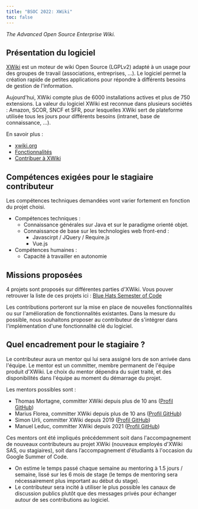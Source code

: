 ```yaml
---
title: "BSOC 2022: XWiki"
toc: false
---
```


*The Advanced Open Source Enterprise Wiki.*

## Présentation du logiciel

[XWiki](https://www.xwiki.org/xwiki/bin/view/Main/WebHome) est un moteur de wiki Open Source (LGPLv2) adapté à un usage pour des groupes de travail (associations, entreprises, …). Le logiciel permet la création rapide de petites applications pour répondre à différents besoins de gestion de l'information.

Aujourd'hui, XWiki compte plus de 6000 installations actives et plus de 750 extensions. La valeur du logiciel XWiki est reconnue dans plusieurs sociétés : Amazon, SCOR, SNCF et SFR, pour lesquelles XWiki sert de plateforme utilisée tous les jours pour différents besoins (intranet, base de connaissance, …).

En savoir plus :
- [xwiki.org](https://www.xwiki.org/xwiki/bin/view/Main/WebHome)
- [Fonctionnalités](https://www.xwiki.org/xwiki/bin/view/Documentation/UserGuide/Features/)
- [Contribuer à XWiki](https://dev.xwiki.org/xwiki/bin/view/Community/Contributing)

## Compétences exigées pour le stagiaire contributeur

Les compétences techniques demandées vont varier fortement en fonction du projet choisi.

- Compétences techniques :
    - Connaissance générales sur Java et sur le paradigme orienté objet.
    - Connaissance de base sur les technologies web front-end :
         - Javascirpt / JQuery / Require.js
         - Vue.js
- Compétences humaines :
    - Capacité à travailler en autonomie

## Missions proposées

4 projets sont proposés sur différentes parties d'XWiki. Vous pouver retrouver la liste de ces projets ici : [Blue Hats Semester of Code](https://www.xwiki.org/xwiki/bin/view/Main/Events/BlueHatsSemesterofCode/)

Les contributions porteront sur la mise en place de nouvelles fonctionnalités ou sur l'amélioration de fonctionnalités existantes. Dans la mesure du possible, nous souhaitons proposer au contributeur de s'intégrer dans l'implémentation d'une fonctionnalité clé du logiciel.

## Quel encadrement pour le stagiaire ?

Le contributeur aura un mentor qui lui sera assigné lors de son arrivée dans l'équipe. Le mentor est un committer, membre permanent de l'équipe produit d'XWiki. Le choix du mentor dépendra du sujet traité, et des disponibilités dans l'équipe au moment du démarrage du projet.

Les mentors possibles sont :
- Thomas Mortagne, committer XWiki depuis plus de 10 ans ([Profil GitHub](https://github.com/tmortagne))
- Marius Florea, committer XWiki depuis plus de 10 ans ([Profil GitHub](https://github.com/mflorea))
- Simon Urli, committer XWiki depuis 2019 ([Profil GitHub](https://github.com/surli))
- Manuel Leduc, committer XWiki depuis 2021 ([Profil GitHub](https://github.com/manuelleduc))

Ces mentors ont été impliqués précédemment soit dans l'accompagnement de nouveaux contributeurs au projet XWiki (nouveaux employés d'XWiki SAS, ou stagiaires), soit dans l’accompagnement d'étudiants à l'occasion du Google Summer of Code.
- On estime le temps passé chaque semaine au mentoring à 1.5 jours / semaine, lissé sur les 6 mois de stage (le temps de mentoring sera nécessairement plus important au début du stage).
- Le contributeur sera incité à utiliser le plus possible les canaux de discussion publics plutôt que des messages privés pour échanger autour de ses contributions au logiciel.

